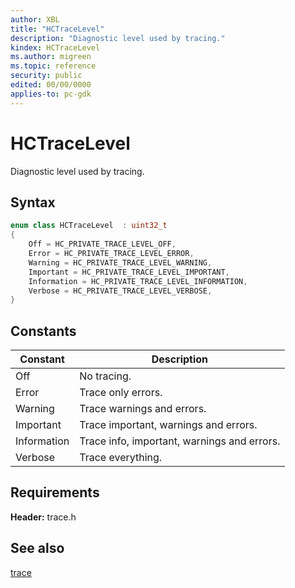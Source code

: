 ```yaml
---
author: XBL
title: "HCTraceLevel"
description: "Diagnostic level used by tracing."
kindex: HCTraceLevel
ms.author: migreen
ms.topic: reference
security: public
edited: 00/00/0000
applies-to: pc-gdk
---
```


# HCTraceLevel  

Diagnostic level used by tracing.    

## Syntax  
  
```cpp
enum class HCTraceLevel  : uint32_t  
{  
    Off = HC_PRIVATE_TRACE_LEVEL_OFF,  
    Error = HC_PRIVATE_TRACE_LEVEL_ERROR,  
    Warning = HC_PRIVATE_TRACE_LEVEL_WARNING,  
    Important = HC_PRIVATE_TRACE_LEVEL_IMPORTANT,  
    Information = HC_PRIVATE_TRACE_LEVEL_INFORMATION,  
    Verbose = HC_PRIVATE_TRACE_LEVEL_VERBOSE,  
}  
```  
  
## Constants  
  
| Constant | Description |
| --- | --- |
| Off | No tracing. |  
| Error | Trace only errors. |  
| Warning | Trace warnings and errors. |  
| Important | Trace important, warnings and errors. |  
| Information | Trace info, important, warnings and errors. |  
| Verbose | Trace everything. |  
  
## Requirements  
  
**Header:** trace.h
  
## See also  
[trace](../trace_members.md)  
  
  
